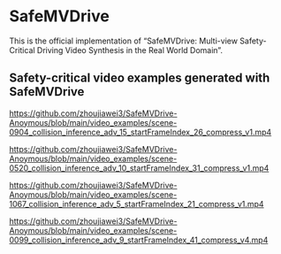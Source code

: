 # SafeMVDrive 
This is the official implementation of “SafeMVDrive: Multi-view Safety-Critical Driving Video Synthesis in the Real World Domain”.

## Safety-critical video examples generated with SafeMVDrive

https://github.com/zhoujiawei3/SafeMVDrive-Anoymous/blob/main/video_examples/scene-0904_collision_inference_adv_15_startFrameIndex_26_compress_v1.mp4


https://github.com/zhoujiawei3/SafeMVDrive-Anoymous/blob/main/video_examples/scene-0520_collision_inference_adv_10_startFrameIndex_31_compress_v1.mp4


https://github.com/zhoujiawei3/SafeMVDrive-Anoymous/blob/main/video_examples/scene-1067_collision_inference_adv_5_startFrameIndex_21_compress_v1.mp4


https://github.com/zhoujiawei3/SafeMVDrive-Anoymous/blob/main/video_examples/scene-0099_collision_inference_adv_9_startFrameIndex_41_compress_v4.mp4
